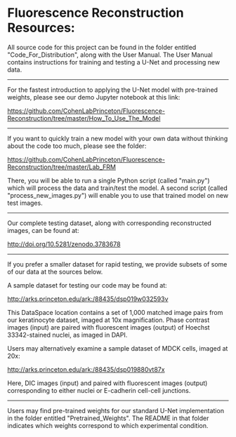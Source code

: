 # Fluorescence Reconstruction Resources: 

All source code for this project can be found in the folder entitled "Code_For_Distribution", along with the User Manual. The User Manual contains instructions for training and testing a U-Net and processing new data. 

--------------------------------------------------------------------------------------------------

For the fastest introduction to applying the U-Net model with pre-trained weights, please see our demo Jupyter notebook at this link:

https://github.com/CohenLabPrinceton/Fluorescence-Reconstruction/tree/master/How_To_Use_The_Model

--------------------------------------------------------------------------------------------------

If you want to quickly train a new model with your own data without thinking about the code too much, please see the folder: 

https://github.com/CohenLabPrinceton/Fluorescence-Reconstruction/tree/master/Lab_FRM

There, you will be able to run a single Python script (called "main.py") which will process the data and train/test the model. A second script (called "process_new_images.py") will enable you to use that trained model on new test images. 

--------------------------------------------------------------------------------------------------

Our complete testing dataset, along with corresponding reconstructed images, can be found at:

http://doi.org/10.5281/zenodo.3783678

--------------------------------------------------------------------------------------------------

If you prefer a smaller dataset for rapid testing, we provide subsets of some of our data at the sources below.

A sample dataset for testing our code may be found at:

http://arks.princeton.edu/ark:/88435/dsp019w032593v

This DataSpace location contains a set of 1,000 matched image pairs from our keratinocyte dataset, imaged at 10x magnification. Phase contrast images (input) are paired with fluorescent images (output) of Hoechst 33342-stained nuclei, as imaged in DAPI.

Users may alternatively examine a sample dataset of MDCK cells, imaged at 20x:

 http://arks.princeton.edu/ark:/88435/dsp019880vt87x
 
Here, DIC images (input) and paired with fluorescent images (output) corresponding to either nuclei or E-cadherin cell-cell junctions. 

--------------------------------------------------------------------------------------------------

Users may find pre-trained weights for our standard U-Net implementation in the folder entitled "Pretrained_Weights". The README in that folder indicates which weights correspond to which experimental condition.

